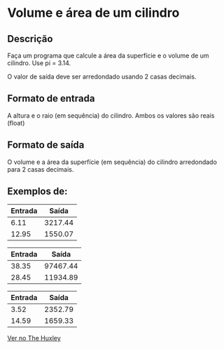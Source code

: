 # Volume e área de um cilindro

## Descrição
Faça um programa que calcule a área da superfície e o volume de um cilindro. Use pi = 3.14.

O valor de saída deve ser arredondado usando 2 casas decimais.


## Formato de entrada

A altura e o raio (em sequência) do cilindro. Ambos os valores são reais (float)


## Formato de saída

O volume e a área da superfície (em sequência) do cilindro arredondado para 2 casas decimais.


## Exemplos de:

| Entrada | Saída |
| -- | -- |
| 6.11 | 3217.44 |
| 12.95 | 1550.07 |

| Entrada | Saída |
| -- | -- |
| 38.35 | 97467.44 |
| 28.45 | 11934.89 |

| Entrada | Saída |
| -- | -- |
| 3.52 | 2352.79 |
| 14.59 | 1659.33 |

[Ver no The Huxley](https://thehuxley.com/problem/1053)